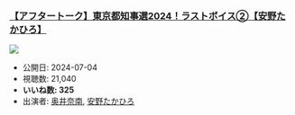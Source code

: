 ### [【アフタートーク】東京都知事選2024！ラストボイス②【安野たかひろ】](https://www.youtube.com/watch?v=7NYcEDXYTVo)
[![](https://img.youtube.com/vi/7NYcEDXYTVo/sddefault.jpg)](https://www.youtube.com/watch?v=7NYcEDXYTVo)
-   公開日: 2024-07-04
-   視聴数: 21,040
-   **いいね数: 325**
-   出演者: [奥井奈南](/rehacq_fan/people/奥井奈南 "wikilink"), [安野たかひろ](/rehacq_fan/people/安野たかひろ "wikilink")
